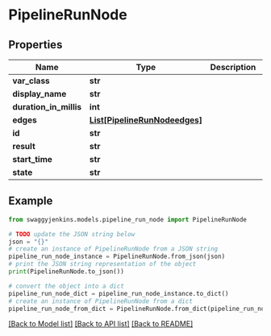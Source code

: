 # PipelineRunNode


## Properties

Name | Type | Description | Notes
------------ | ------------- | ------------- | -------------
**var_class** | **str** |  | [optional] 
**display_name** | **str** |  | [optional] 
**duration_in_millis** | **int** |  | [optional] 
**edges** | [**List[PipelineRunNodeedges]**](PipelineRunNodeedges.md) |  | [optional] 
**id** | **str** |  | [optional] 
**result** | **str** |  | [optional] 
**start_time** | **str** |  | [optional] 
**state** | **str** |  | [optional] 

## Example

```python
from swaggyjenkins.models.pipeline_run_node import PipelineRunNode

# TODO update the JSON string below
json = "{}"
# create an instance of PipelineRunNode from a JSON string
pipeline_run_node_instance = PipelineRunNode.from_json(json)
# print the JSON string representation of the object
print(PipelineRunNode.to_json())

# convert the object into a dict
pipeline_run_node_dict = pipeline_run_node_instance.to_dict()
# create an instance of PipelineRunNode from a dict
pipeline_run_node_from_dict = PipelineRunNode.from_dict(pipeline_run_node_dict)
```
[[Back to Model list]](../README.md#documentation-for-models) [[Back to API list]](../README.md#documentation-for-api-endpoints) [[Back to README]](../README.md)


